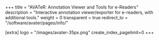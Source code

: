 +++
title = "AVATeR: Annotation Viewer and Tools for e-Readers"
description = "Interactive annotation viewer/exporter for e-readers, with additional tools."
weight = 0
transparent = true
redirect_to = "/software/avater/pages/info/"

[extra]
logo = "/images/avater-35px.png"
create_index_pagelimit=0
+++
